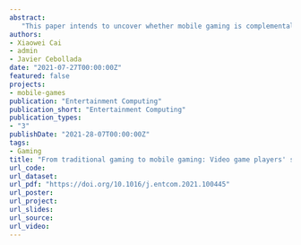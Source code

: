 ```yaml
---
abstract: 
   "This paper intends to uncover whether mobile gaming is complemental or substitutable to traditional gaming. A human migration framework, the Push-Pull-Mooring, is adopted to the context of video game switching. A total of 340 valid samples were collected from Chinese video game forums. We applied K-mean clustering to find different video game player segments. We also applied Ordinary Least Squares (OLS) to estimate linear regression models for the whole sample and the identified segments. Results demonstrate that 7 of the 13 variables included in the conceptual model have a significant impact on the switching intention, which are Perceived expensiveness of traditional gaming(PE), Perceived flexibility of mobile gaming(PF), Perceived cost of lost benefits(PCLB), Perceived high performance of traditional gaming(PGP), Past traditional gaming experience(EXPT), Past mobile gaming experience(EXPM), and Ownership of hybrid consoles(OHC). Moreover, results from the clustering analysis show that there are two segments in our sample, labelled Unshakable stayer and Moderate intentional emigrant. Switching intention from traditional to mobile gaming is low across the whole sample, although there are differences between the segments. We conclude that traditional gaming is not being substituted by mobile gaming. In turn, mobile gaming serves a complementary role for the players of traditional gaming.."
authors:
- Xiaowei Cai
- admin
- Javier Cebollada
date: "2021-07-27T00:00:00Z"
featured: false
projects:
- mobile-games
publication: "Entertainment Computing"
publication_short: "Entertainment Computing"
publication_types:
- "3"
publishDate: "2021-28-07T00:00:00Z"
tags:
- Gaming
title: "From traditional gaming to mobile gaming: Video game players' switching behaviour"
url_code: 
url_dataset: 
url_pdf: "https://doi.org/10.1016/j.entcom.2021.100445"
url_poster: 
url_project: 
url_slides: 
url_source: 
url_video: 
---
```




